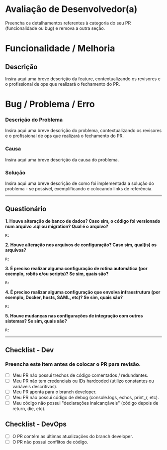 # Avaliação de Desenvolvedor(a)
Preencha os detalhamentos referentes à categoria do seu PR (funcionalidade ou bug) e remova a outra seção.

# Funcionalidade / Melhoria
## Descrição

Insira aqui uma breve descrição da feature, contextualizando os revisores e o profissional de ops que realizará o fechamento do PR.

# Bug / Problema / Erro
### Descrição do Problema

Insira aqui uma breve descrição do problema, contextualizando os revisores e o profissional de ops que realizará o fechamento do PR.

### Causa

Insira aqui uma breve descrição da causa do problema.

### Solução

Insira aqui uma breve descrição de como foi implementada a solução do problema - se possível, exemplificando e colocando links de referência.

---

## Questionário

**1. Houve alteração de banco de dados? Caso sim, o código foi versionado num arquivo .sql ou migration? Qual é o arquivo?**

    R:

**2. Houve alteração nos arquivos de configuração? Caso sim, qual(is) os arquivos?**

    R:

**3. É preciso realizar alguma configuração de rotina automática (por exemplo, robôs e/ou scripts)? Se sim, quais são?**

    R:

**4. É preciso realizar alguma configuração que envolva infraestrutura (por exemplo, Docker, hosts, SAML, etc)? Se sim, quais são?**

    R:

**5. Houve mudanças nas configurações de integração com outros sistemas? Se sim, quais são?**

    R:

---

## Checklist - Dev
### Preencha este item antes de colocar o PR para revisão.

- [ ] Meu PR não possui trechos de código comentados / redundantes.
- [ ] Meu PR não tem credenciais ou IDs hardcoded (utilizo constantes ou variáveis descritivas).
- [ ] Meu PR aponta para o branch developer.
- [ ] Meu PR não possui código de debug (console.logs, echos, print_r, etc).
- [ ] Meu código não possui "declarações inalcançáveis" (código depois de return, die, etc).

## Checklist - DevOps
- [ ] O PR contém as últimas atualizações do branch developer.
- [ ] O PR não possui conflitos de código.